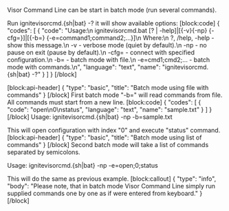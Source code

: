 Visor Command Line can be start in batch mode (run several commands).

Run ignitevisorcmd.{sh|bat} -? it will show available options:
[block:code]
{
  "codes": [
    {
      "code": "Usage:\n    ignitevisorcmd.bat [? | -help]|[{-v}{-np} {-cfg=<path>}]|[{-b=<path>} {-e=command1;command2;...}]\n    Where:\n        ?, /help, -help      - show this message.\n        -v                   - verbose mode (quiet by default).\n        -np                  - no pause on exit (pause by default).\n        -cfg=<path>          - connect with specified configuration.\n        -b=<path>            - batch mode with file.\n        -e=cmd1;cmd2;...     - batch mode with commands.\n",
      "language": "text",
      "name": "ignitevisorcmd.{sh|bat} -?"
    }
  ]
}
[/block]

[block:api-header]
{
  "type": "basic",
  "title": "Batch mode using file with commands"
}
[/block]
First batch mode "-b=<path>" will read commands from file. All commands must start from a new line.
[block:code]
{
  "codes": [
    {
      "code": "open\n0\nstatus",
      "language": "text",
      "name": "sample.txt"
    }
  ]
}
[/block]
Usage: ignitevisorcmd.{sh|bat} -np -b=sample.txt

This will open configuration with index "0" and execute "status" command.
[block:api-header]
{
  "type": "basic",
  "title": "Batch mode using list of commands"
}
[/block]
Second batch mode will take a list of commands separated by semicolons.

Usage: ignitevisorcmd.{sh|bat} -np -e=open;0;status

This will do the same as previous example.
[block:callout]
{
  "type": "info",
  "body": "Please note, that in batch mode Visor Command Line simply run supplied commands one by one as if were entered from keyboard."
}
[/block]